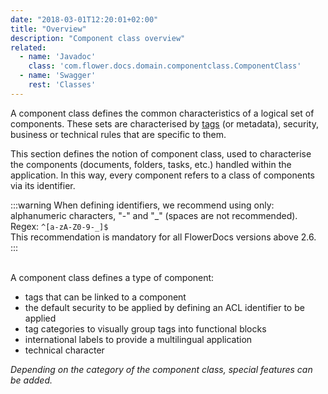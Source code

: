```yaml
---
date: "2018-03-01T12:20:01+02:00"
title: "Overview"
description: "Component class overview"
related:
  - name: 'Javadoc'
    class: 'com.flower.docs.domain.componentclass.ComponentClass'
  - name: 'Swagger'
    rest: 'Classes'
---
```



A component class defines the common characteristics of a logical set of components. These sets are characterised by [tags](broken-link.md) (or metadata), security, business or technical rules that are specific to them.   


This section defines the notion of component class, used to characterise the components (documents, folders, tasks, etc.) handled within the application.
In this way, every component refers to a class of components via its identifier.

:::warning
When defining identifiers, we recommend using only: alphanumeric characters, "-" and "_" (spaces are not recommended). <br/>
Regex: `^[a-zA-Z0-9-_]$`<br/>
This recommendation is mandatory for all FlowerDocs versions above 2.6. 
:::

<br/>
A component class defines a type of component: 

* tags that can be linked to a component
* the default security to be applied by defining an ACL identifier to be applied
* tag categories to visually group tags into functional blocks
* international labels to provide a multilingual application
* technical character


*Depending on the category of the component class, special features can be added.*  